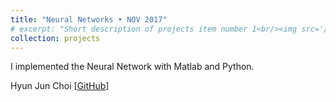 ```yaml
---
title: "Neural Networks • NOV 2017"
# excerpt: "Short description of projects item number 1<br/><img src='/images/500x300.png'>"
collection: projects
---
```


I implemented the Neural Network with Matlab and Python.

Hyun Jun Choi [[GitHub](https://github.com/HyunjunA/INF552NN)]